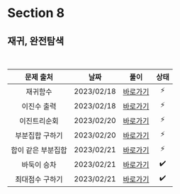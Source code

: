 # Section 8

## 재귀, 완전탐색

<br>

|     문제 출처      |    날짜    |         풀이          | 상태 |
| :----------------: | :--------: | :-------------------: | :--: |
|      재귀함수      | 2023/02/18 | [바로가기](./0801.js) |  ⚡  |
|    이진수 출력     | 2023/02/18 | [바로가기](./0802.js) |  ⚡  |
|    이진트리순회    | 2023/02/20 | [바로가기](./0803.js) |  ⚡  |
|  부분집합 구하기   | 2023/02/20 | [바로가기](./0804.js) |  ⚡  |
| 합이 같은 부분집합 | 2023/02/21 | [바로가기](./0805.js) |  ⚡  |
|    바둑이 승차     | 2023/02/21 | [바로가기](./0806.js) |  ✔️  |
|  최대점수 구하기   | 2023/02/21 | [바로가기](./0807.js) |  ✔️  |
